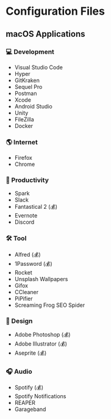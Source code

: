 # Configuration Files

## macOS Applications

### 💻 Development

- Visual Studio Code
- Hyper
- GitKraken
- Sequel Pro
- Postman
- Xcode
- Android Studio
- Unity
- FileZilla
- Docker

### 🌎 Internet

- Firefox
- Chrome

### 📝 Productivity

- Spark
- Slack
- Fantastical 2 (💰)
- Evernote
- Discord

### 🛠️ Tool

- Alfred (💰)
- 1Password (💰)
- Rocket
- Unsplash Wallpapers
- Gifox
- CCleaner
- PiPifier
- Screaming Frog SEO Spider

### 🎨 Design

- Adobe Photoshop (💰)
- Adobe Illustrator (💰)
- Aseprite (💰)

### 🎧 Audio

- Spotify (💰)
- Spotify Notifications
- REAPER
- Garageband
